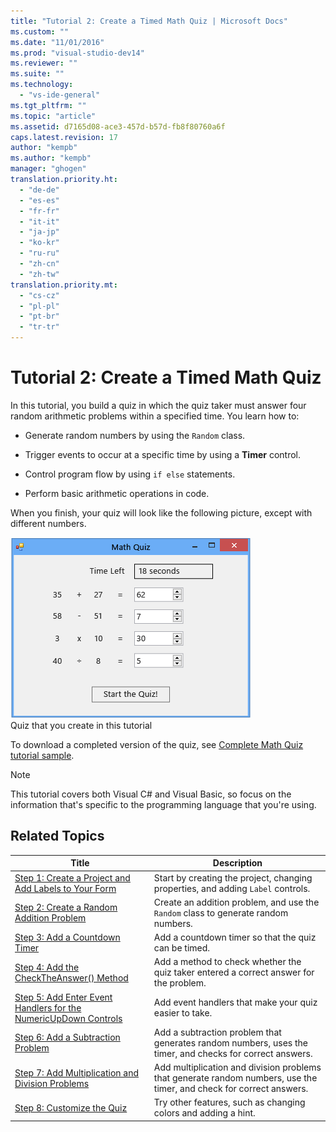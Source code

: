 ```yaml
---
title: "Tutorial 2: Create a Timed Math Quiz | Microsoft Docs"
ms.custom: ""
ms.date: "11/01/2016"
ms.prod: "visual-studio-dev14"
ms.reviewer: ""
ms.suite: ""
ms.technology: 
  - "vs-ide-general"
ms.tgt_pltfrm: ""
ms.topic: "article"
ms.assetid: d7165d08-ace3-457d-b57d-fb8f80760a6f
caps.latest.revision: 17
author: "kempb"
ms.author: "kempb"
manager: "ghogen"
translation.priority.ht: 
  - "de-de"
  - "es-es"
  - "fr-fr"
  - "it-it"
  - "ja-jp"
  - "ko-kr"
  - "ru-ru"
  - "zh-cn"
  - "zh-tw"
translation.priority.mt: 
  - "cs-cz"
  - "pl-pl"
  - "pt-br"
  - "tr-tr"
---
```

# Tutorial 2: Create a Timed Math Quiz
In this tutorial, you build a quiz in which the quiz taker must answer four random arithmetic problems within a specified time. You learn how to:  
  
-   Generate random numbers by using the `Random` class.  
  
-   Trigger events to occur at a specific time by using a **Timer** control.  
  
-   Control program flow by using `if else` statements.  
  
-   Perform basic arithmetic operations in code.  
  
 When you finish, your quiz will look like the following picture, except with different numbers.  
  
 ![Math quiz with four problems](../ide/media/express_finishedquiz.png "Express_FinishedQuiz")  
Quiz that you create in this tutorial  
  
 To download a completed version of the quiz, see [Complete Math Quiz tutorial sample](http://code.msdn.microsoft.com/Complete-Math-Quiz-8581813c).  
  
> [!NOTE]
>  This tutorial covers both Visual C# and Visual Basic, so focus on the information that's specific to the programming language that you're using.  
  
## Related Topics  
  
|Title|Description|  
|-----------|-----------------|  
|[Step 1: Create a Project and Add Labels to Your Form](../ide/step-1-create-a-project-and-add-labels-to-your-form.md)|Start by creating the project, changing properties, and adding `Label` controls.|  
|[Step 2: Create a Random Addition Problem](../ide/step-2-create-a-random-addition-problem.md)|Create an addition problem, and use the `Random` class to generate random numbers.|  
|[Step 3: Add a Countdown Timer](../ide/step-3-add-a-countdown-timer.md)|Add a countdown timer so that the quiz can be timed.|  
|[Step 4: Add the CheckTheAnswer() Method](../ide/step-4-add-the-checktheanswer-parens-method.md)|Add a method to check whether the quiz taker entered a correct answer for the problem.|  
|[Step 5: Add Enter Event Handlers for the NumericUpDown Controls](../ide/step-5-add-enter-event-handlers-for-the-numericupdown-controls.md)|Add event handlers that make your quiz easier to take.|  
|[Step 6: Add a Subtraction Problem](../ide/step-6-add-a-subtraction-problem.md)|Add a subtraction problem that generates random numbers, uses the timer, and checks for correct answers.|  
|[Step 7: Add Multiplication and Division Problems](../ide/step-7-add-multiplication-and-division-problems.md)|Add multiplication and division problems that generate random numbers, use the timer, and check for correct answers.|  
|[Step 8: Customize the Quiz](../ide/step-8-customize-the-quiz.md)|Try other features, such as changing colors and adding a hint.|